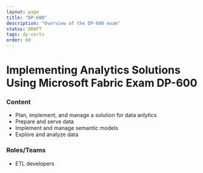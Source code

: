 ```yaml
---
layout: page
title: "DP-600"
description: "Overview of the DP-600 exam"
status: DRAFT
tags: dp-certs
order: 60
---
```

# Implementing Analytics Solutions Using Microsoft Fabric Exam DP-600
  
### Content
  
- Plan, implement, and manage a solution for data anlytics
- Prepare and serve data
- Implement and manage semantic models
- Explore and analyze data  
  
### Roles/Teams  
  
- ETL developers